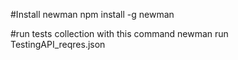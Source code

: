#Install newman
npm install -g newman

#run tests collection with this command
newman run TestingAPI_reqres.json
